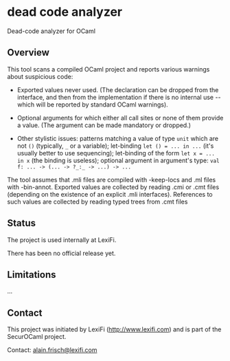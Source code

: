# dead code analyzer
Dead-code analyzer for OCaml

## Overview

This tool scans a compiled OCaml project and reports various warnings
about suspicious code:

 - Exported values never used.
   (The declaration can be dropped from the interface, and then from
   the implementation if there is no internal use -- which will be reported
   by standard OCaml warnings).

 - Optional arguments for which either all call sites or none of them
   provide a value. (The argument can be made mandatory or dropped.)

 - Other stylistic issues:  patterns matching a value of type `unit`
   which are not `()` (typically, `_` or a variable);  let-binding
   `let () = ... in ...` (it's usually better to use sequencing);
   let-binding of the form `let x = ... in x` (the binding is useless);
   optional argument in argument's type: `val f: ... -> (... -> ?_:_ -> ...) -> ...`


The tool assumes that .mli files are compiled with -keep-locs and .ml
files with -bin-annot.  Exported values are collected by reading .cmi or .cmt
files (depending on the existence of an explicit .mli interfaces).
References to such values are collected by reading typed trees from .cmt files

## Status

The project is used internally at LexiFi.

There has been no official release yet.


## Limitations

...


## Contact

This project was initiated by LexiFi (http://www.lexifi.com) and is part
of the SecurOCaml project.

Contact: alain.frisch@lexifi.com

